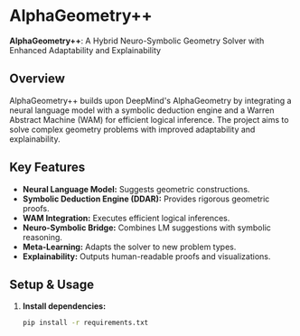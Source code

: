 # AlphaGeometry++

**AlphaGeometry++**: A Hybrid Neuro-Symbolic Geometry Solver with Enhanced Adaptability and Explainability

## Overview

AlphaGeometry++ builds upon DeepMind's AlphaGeometry by integrating a neural language model with a symbolic deduction engine and a Warren Abstract Machine (WAM) for efficient logical inference. The project aims to solve complex geometry problems with improved adaptability and explainability.

## Key Features

- **Neural Language Model:** Suggests geometric constructions.
- **Symbolic Deduction Engine (DDAR):** Provides rigorous geometric proofs.
- **WAM Integration:** Executes efficient logical inferences.
- **Neuro-Symbolic Bridge:** Combines LM suggestions with symbolic reasoning.
- **Meta-Learning:** Adapts the solver to new problem types.
- **Explainability:** Outputs human-readable proofs and visualizations.

## Setup & Usage

1. **Install dependencies:**
   ```bash
   pip install -r requirements.txt
